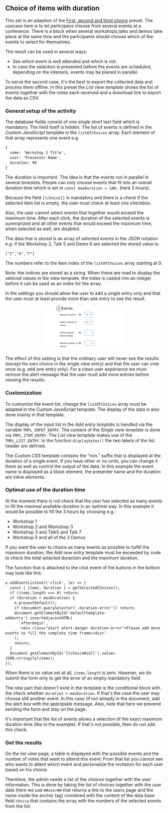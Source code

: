 ## Choice of items with duration

This set is an adaption of the [First, second and third choice](../choice/)
preset. The usecase here is to let participans choose from several events at a
conference. There is a block when several workshops,talks and demos take place
at the same time and the participants should choose which of the events to
select for themselves.

The result can be used in several ways:

* See which event is well attended and which is not.
* In case the selection is presented before the events are scheduled, depending
on the interests, events may be planed in parallel.

To serve the second case, it's the best to export the collected data and process
them offline. In this preset the *List view template* shows the list of events
together with the votes each received and a download link to export the data
as CSV.

### General setup of the activity

The database fields consist of one single short text field which is mandatory.
The field itself is hidden. The list of events is defined in the
*Custom JavaScript* template in the `listOfChoices` array. Each element of
that array represents one event e.g.
```
{
  name: 'Workshop 2 Title',
  user: 'Presenter Name',
  duration: 90
}
```

The duration is important. The idea is that the events run in parallel in
several timeslots. People can only choose events that fit into an overall
duration time which is set in `const maxDuration = 180;` (here 3 hours).

Because the field `[[choice]]` is mandatory and there is a check if the
selected item list is empty, the user must check at least one checkbox.

Also, the user cannot select events that together would exceed the maximum
time. After each click, the duration of the selected events is summarized
and all other events that would exceed the maximum time, when selected
as well, are disabled.

The data that is stored is an array of selected events in the JSON notation
e.g. if the Workshop 2, Talk 5 and Demo 8 are selected the stored
value is:

```
["1","4","7"]
```

The numbers refer to the item index of the `listOfChoices` array starting
at 0.

Note: the indices are stored as a string. When these are read to display
the seleced values in the view template, the index is casted into an
integer before it can be used as an index for the array.

In the settings you should allow the user to add a single entry only
and that the user must at least provide more than one entry to see the result.

<div style="margin: 0 25%">

![Screenshot settings entries](choice-duration-entries.png)

</div>

The effect of this setting is that the ordinary user will never see the
results (except his own choice in the single view entry) and that the
user can vote once (e.g. add one entry only). For a clean user experience
we must remove the alert message that the user must add more entries before
viewing the results.

### Customization

To customize the event list, change the `listOfChoices` array must be
adapted in the *Custom JavaScript* template. The display of the data is
also done mainly in that template.

The display of the input list in the *Add entry template* is handled
via the variable `TMPL_INPUT_ENTRY`. The content of the
*Single view template* is done via `TMPL_ITEM_ENTRY`. The *List view
template* makes use of the `TMPL_LIST_ENTRY`. In the function
`displayVotes()` the two labels of the list header are defined.

The *Custom CSS* template contains the "min." suffix that is displayed
at the duration of a single event. If you have other or no units, you
can change it there as well as control the output of the data. In this
example the event name is displayed as a block element, the presenter
name and the duration are inline elements.

### Optimal use of the duration time

At the moment there is not check that the user has selected as many events
to fill the maximal available duration in an optimal way. In this example
it would be possible to fill the 3 hours by choosing e.g.:

* Workshop 1
* Workshop 2 and Workshop 3
* Workshop 3 and Talk5 and Talk 7
* Workshop 5 and all of the 3 Demos

If you want the user to choice as many events as possible to fulfill
the maximum duration, the *Add new entry* template must be exceeded
by code to check the total selected duraction and the maximum duration.

The function that is attached to the click event of the buttons in the
bottom may look like this:

```
e.addEventListener('click', (e) => {
  const { items, duration } = getSelectedChoices();
  if (items.length === 0) return;
  if (duration < maxDuration) {
    e.preventDefault();
    if (document.querySelector('.duration-error')) return;
    document.getElementById('defaulttemplate-addentry').insertAdjacentHTML(
      'afterbegin',
      '<div class="alert alert-danger duration-error">Please add more events to fill the complete time frame</div>'
    );
    return;
  }
  document.getElementById('[[choice#id]]').value= JSON.stringify(items);
});
```

When there is no value set at all, `items.length` is zero. However, we
do submit the form only to get the error of an empty mandatory field.

The new part that doesn't exist in the template is the conditional block
with the check whether `duration < maxDuration`. If that's the case the
user may choose still another event. In this case (if not already in the
document, add the alert box with the appropiate message. Also, note that
here we prevend sending the form and stay on the page.

It's important that the list of events allows a selection of the exact
maximum duration time (like in the example). If that's not possible,
then do not add this check.

### Get the results

On the list view page, a table is displayed with the possible events and
the number of votes that want to attend this event. From that list you
cannot see who wants to attent which event and personalize the invitation
for each user based on his choice.

Therefore, the admin needs a list of the choices together with the user
information. This is done by taking the list of choices together with
the user data (here we use `##user##` that returns a link to the users
page and the name inside the anchor tag) combined with the content of
the data base field `choice` that contains the array with the numbers
of the selected events from the list.